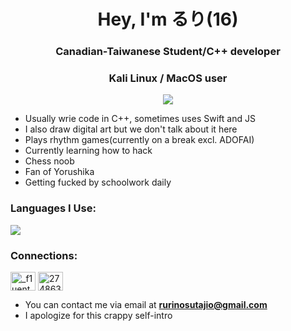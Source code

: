 <h1 align="center">Hey, I'm るり(16)</h1>
<h3 align="center">Canadian-Taiwanese Student/C++ developer</h3>
<h3 align="center">Kali Linux / MacOS user</h3>
<p align="center">
<a href="https://skillicons.dev">
<img
src="https://skillicons.dev/icons?i=kali,apple" />
</a>
</p>

- Usually wrie code in C++, sometimes uses Swift and JS
- I also draw digital art but we don't talk about it here
- Plays rhythm games(currently on a break excl. ADOFAI)
- Currently learning how to hack 
- Chess noob
- Fan of Yorushika
- Getting fucked by schoolwork daily

<h3 align="left">Languages I Use:</h3>
<p align="left">
<a href="https://skillicons.dev">
<img
src="https://skillicons.dev/icons?i=cpp,swift,js,py" />
</a>
</p>

<h3 align="left">Connections:</h3>
<p align="left">
<a href="https://twitter.com/_f1uent_" target="blank"><img align="center" src="https://raw.githubusercontent.com/rahuldkjain/github-profile-readme-generator/master/src/images/icons/Social/twitter.svg" alt="_f1uent_" height="30" width="40" /></a>
<a href="https://stackoverflow.com/users/27486313" target="blank"><img align="center" src="https://raw.githubusercontent.com/rahuldkjain/github-profile-readme-generator/master/src/images/icons/Social/stack-overflow.svg" alt="27486313" height="30" width="40" /></a>
</p>

- You can contact me via email at **rurinosutajio@gmail.com**
- I apologize for this crappy self-intro
